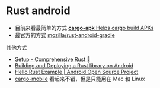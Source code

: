 # Rust android

- 目前来看最简单的方式  [**cargo-apk** Helps cargo build APKs](https://crates.io/crates/cargo-apk)
- 最官方的方式 [mozilla/rust-android-gradle](https://github.com/mozilla/rust-android-gradle)

其他方式

- [Setup - Comprehensive Rust 🦀](https://google.github.io/comprehensive-rust/android/setup.html)
- [Building and Deploying a Rust library on Android](https://mozilla.github.io/firefox-browser-architecture/experiments/2017-09-21-rust-on-android.html)
- [Hello Rust Example | Android Open Source Project](https://source.android.com/docs/setup/build/rust/building-rust-modules/hello-rust-example)
- [cargo-mobile](https://github.com/BrainiumLLC/cargo-mobile) 看起来不错，但是只能用在 Mac 和 Linux

